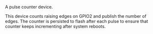 A pulse counter device.

This device counts raising edges on GPIO2 and publish the number of edges. The counter is persisted to flash after each
pulse to ensure that counter keeps incrementing after system reboots.

